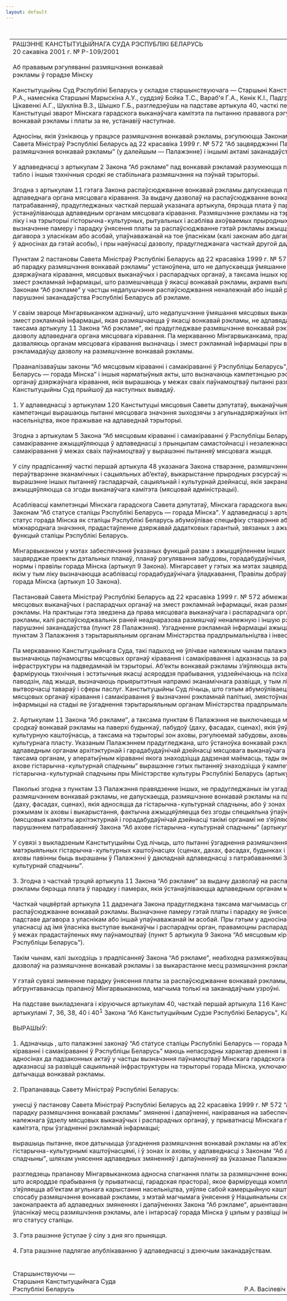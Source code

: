 ```yaml
---
layout: default
---
```


<div style="margin: 0px auto; width: 1000px;">

<div id="flag">

 

</div>

<div id="fixedWidth">

<div id="body">

<div id="columnSpanned">

<div id="content" style="margin: 10px">

<table>
<colgroup>
<col style="width: 100%" />
</colgroup>
<tbody>
<tr class="odd">
<td><div data-align="center" style="text-transform: uppercase;">
Рашэнне Канстытуцыйнага Суда Рэспублікі Беларусь
</div>
<div data-align="center">
20 сакавіка 2001 г. № Р-109/2001
</div>
<div data-align="left" style="width: 400px; margin-top: 20px; margin-bottom: 20px;">
Аб прававым рэгуляванні размяшчэння вонкавай рэкламы ў горадзе Мінску
</div>
<div data-align="justify">
Канстытуцыйны Суд Рэспублікі Беларусь у складзе старшынствуючага — Старшыні Канстытуцыйнага Суда Васілевіча Р.А., намесніка Старшыні Марыскіна А.У., суддзяў Бойка Т.С., Вараб'я Г.А., Кенік К.I., Падгрушы В.В., Саркісавай Э.А., Цікавенкі А.Г., Шукліна В.З., Шышко Г.Б., разгледзеўшы на падставе артыкула 40, часткі першай артыкула 116 Канстытуцыі зварот Мінскага гарадскога выканаўчага камітэта па пытанню прававога рэгулявання размяшчэння вонкавай рэкламы і платы за яе, устанавіў наступнае.
</div>
<div data-align="justify">
 
</div>
<div data-align="justify">
Адносіны, якія ўзнікаюць у працэсе размяшчэння вонкавай рэкламы, рэгулююцца Законам “Аб рэкламе”, пастановай Савета Міністраў Рэспублікі Беларусь ад 22 красавіка 1999 г. № 572 “Аб зацвярджэнні Палажэння аб парадку размяшчэння вонкавай рэкламы” (у далейшым — Палажэнне) і іншымі актамі заканадаўства.
</div>
<div data-align="justify">
 
</div>
<div data-align="justify">
У адпаведнасці з артыкулам 2 Закона “Аб рэкламе” пад вонкавай рэкламай разумеюцца плакаты, стэнды, светлавыя табло і іншыя тэхнічныя сродкі яе стабільнага размяшчэння на пэўнай тэрыторыі.
</div>
<div data-align="justify">
 
</div>
<div data-align="justify">
Згодна з артыкулам 11 гэтага Закона распаўсюджванне вонкавай рэкламы дапускаецца пры наяўнасці дазволу адпаведнага органа мясцовага кіравання. За выдачу дазволаў на распаўсюджванне вонкавай рэкламы з улікам патрабаванняў, прадугледжаных часткай першай указанага артыкула, бярэцца плата ў парадку і памерах, якія ўстанаўліваюцца адпаведным органам мясцовага кіравання. Размяшчэнне рэкламы на тэрыторыі любых аб’ектаў, у тым ліку і на тэрыторыі гісторычна-культурных, рытуальных і асабліва ахоўваемых прыродных комплексаў, а таксама вызначэнне памеру і парадку ўнясення платы за распаўсюджванне гэтай рэкламы ажыццяўляюцца на падставе дагавора з уласнікам або асобай, упаўнаважанай на тое ўласнікам (калі законам або дагаворам не прадугледжана іншае ў адносінах да гэтай асобы), і пры наяўнасці дазволу, прадугледжанага часткай другой дадзенага артыкула.
</div>
<div data-align="justify">
 
</div>
<div data-align="justify">
Пунктам 2 пастановы Савета Міністраў Рэспублікі Беларусь ад 22 красавіка 1999 г. № 572 “Аб зацвярджэнні Палажэння аб парадку размяшчэння вонкавай рэкламы” устаноўлена, што не дапускаецца ўмяшанне рэспубліканскіх органаў дзяржаўнага кіравання, мясцовых выканаўчых і распарадчых органаў, а таксама іншых юрыдычных і фізічных асоб у змест рэкламнай інфармацыі, што размешчаецца ў якасці вонкавай рэкламы, акрамя выпадкаў, прадугледжаных Законам “Аб рэкламе” у частцы недапушчэння распаўсюджвання неналежнай або іншай рэкламы, у якой маюцца парушэнні заканадаўства Рэспублікі Беларусь аб рэкламе.
</div>
<div data-align="justify">
 
</div>
<div data-align="justify">
У сваім звароце Мінгарвыканком адзначыў, што недапушчэнне ўмяшання мясцовых выканаўчых і распарадчых органаў у змест рэкламнай інфармацыі, якая размяшчаецца ў якасці вонкавай рэкламы, не адпавядае артыкулу 120 Канстытуцыі, а таксама артыкулу 11 Закона “Аб рэкламе”, які прадугледжвае размяшчэнне вонкавай рэкламы толькі пры наяўнасці дазволу адпаведнага органа мясцовага кіравання. Па меркаванню Мінгарвыканкама, прадпісанні Канстытуцыі і Закона дазваляюць органам мясцовага кіравання вызначаць і змест рэкламнай інфармацыі пры выдачы (або адмове) рэкламадаўцу дазволу на размяшчэнне вонкавай рэкламы.
</div>
<div data-align="justify">
 
</div>
<div data-align="justify">
Прааналізаваўшы законы “Аб мясцовым кіраванні і самакіраванні ў Рэспубліцы Беларусь”, “Аб статусе сталіцы Рэспублікі Беларусь — горада Мінска” і іншыя нарматыўныя акты, што вызначаюць кампетэнцыю рэспубліканскіх і мясцовых органаў дзяржаўнага кіравання, якія вырашаюць у межах сваіх паўнамоцтваў пытанні размяшчэння вонкавай рэкламы, Канстытуцыйны Суд прыйшоў да наступных вывадаў.
</div>
<div data-align="justify">
 
</div>
<div data-align="justify">
1. У адпаведнасці з артыкулам 120 Канстытуцыі мясцовыя Саветы дэпутатаў, выканаўчыя і распарадчыя органы ў межах кампетэнцыі вырашаюць пытанні мясцовага значэння зыходзячы з агульнадзяржаўных інтарэсаў і інтарэсаў насельніцтва, якое пражывае на адпаведнай тэрыторыі.
</div>
<div data-align="justify">
 
</div>
<div data-align="justify">
Згодна з артыкулам 5 Закона “Аб мясцовым кіраванні і самакіраванні ў Рэспубліцы Беларусь” мясцовае кіраванне і самакіраванне ажыццяўляюцца ў адпаведнасці з прынцыпам самастойнасці і незалежнасці Саветаў, іншых органаў самакіравання ў межах сваіх паўнамоцтваў у вырашэнні пытанняў мясцовага жыцця.
</div>
<div data-align="justify">
 
</div>
<div data-align="justify">
У сілу прадпісанняў часткі першай артыкула 48 указанага Закона стварэнне, размяшчэнне, будаўніцтва або пераўтварэнне эканамічных і сацыяльных аб’ектаў, выкарыстанне прыродных рэсурсаў на адпаведнай тэрыторыі, вырашэнне іншых пытанняў гаспадарчай, сацыяльнай і культурнай дзейнасці, якія закранаюць інтарэсы насельніцтва, ажыццяўляюцца са згоды выканаўчага камітэта (мясцовай адміністрацыі).
</div>
<div data-align="justify">
 
</div>
<div data-align="justify">
Асаблівасці кампетэнцыі Мінскага гарадскога Савета дэпутатаў, Мінскага гарадскога выканаўчага камітэта вызначаюцца Законам “Аб статусе сталіцы Рэспублікі Беларусь — горада Мінска”. У адпаведнасці з артыкулам 2 дадзенага Закона статус горада Мінска як сталіцы Рэспублікі Беларусь абумоўлівае спецыфіку стварэння аб’ектаў інфраструктуры міжнароднага значэння, прадастаўленне дзяржавай дадатковых гарантый, звязаных з ажыццяўленнем горадам Мінскам функцый сталіцы Рэспублікі Беларусь.
</div>
<div data-align="justify">
 
</div>
<div data-align="justify">
Мінгарвыканком у мэтах забеспячэння ўказаных функцый разам з ажыццяўленнем іншых функцый распрацоўвае і зацвярджае праекты дэтальных планаў, планаў рэгулявання забудовы, горадабудаўнічыя, будаўнічыя і эксплуатацыйныя нормы і правілы горада Мінска (артыкул 9 Закона). Мінгарсавет у гэтых жа мэтах зацвярджае Статут горада Мінска, у якім у тым ліку вызначаюцца асаблівасці горадабудаўнічага ўладкавання, Правілы добраўпарадкавання і ўтрымання горада Мінска (артыкул 10 Закона).
</div>
<div data-align="justify">
 
</div>
<div data-align="justify">
Пастановай Савета Міністраў Рэспублікі Беларусь ад 22 красавіка 1999 г. № 572 абмежаваны магчымасці ўплыву мясцовых выканаўчых і распарадчых органаў на змест рэкламнай інфармацыі, якая размяшчаецца ў якасці вонкавай рэкламы. На практыцы гэта зведзена да права мясцовага выканаўчага і распарадчага органа адмовіць у размяшчэнні рэкламы, калі распаўсюджвальнік раней неаднаразова размяшчаў неналежную і іншую рэкламу, у якой меліся парушэнні заканадаўства (пункт 28 Палажэння). Узгадненне рэкламнай інфармацыі ажыццяўляецца ў адпаведнасці з пунктам 3 Палажэння з тэрытарыяльным органам Міністэрства прадпрымальніцтва і інвестыцый.
</div>
<div data-align="justify">
 
</div>
<div data-align="justify">
Па меркаванню Канстытуцыйнага Суда, такі падыход не ўлічвае належным чынам палажэнні Канстытуцыі і законаў, якія вызначаюць паўнамоцтвы мясцовых органаў кіравання і самакіравання і адказнасць за развіццё сацыяльнай інфраструктуры на падведамнай ім тэрыторыі. Аб’екты вонкавай рэкламы з’яўляюцца актыўнымі элементамі, якія фарміруюць тэхнічныя і эстэтычныя якасці асяроддзя прабывання, уздзейнічаюць на псіхалогію насельніцтва, тэндэнцыі паводзін, лад жыцця, вызначаюць прыярытэтныя напрамкі эканамічнага развіцця, у тым ліку развіцця мясцовай вытворчасці тавараў і сферы паслуг. Канстытуцыйны Суд лічыць, што гэтым абумоўліваецца неабходнасць удзелу мясцовых органаў кіравання і самакіравання ў вызначэнні рэкламнай палітыкі, змястоўнай накіраванасці рэкламнай інфармыцыі на стадыі яе ўзгаднення тэрытарыяльным органам Міністэрства прадпрымальніцтва і інвестыцый.
</div>
<div data-align="justify">
 
</div>
<div data-align="justify">
2. Артыкулам 11 Закона “Аб рэкламе”, а таксама пунктам 6 Палажэння не выключаецца магчымасць устаноўкі тэхнічных сродкаў вонкавай рэкламы на паверхі будынкаў, пабудоў (даху, фасадах, сценах), якія ўяўляюць сабой гісторычна-культурную каштоўнасць, а таксама на тэрыторыі зон аховы, рэгулюемай забудовы, аховы наваколля або аховы культурнага пласту. Указаным Палажэннем прадугледжана, што ўстаноўка вонкавай рэкламы павінна быць узгоднена з адпаведным органам архітэктурнай і гарадабудаўнічай дзейнасці мясцовага выканаўчага і распарадчага органа, а таксама органам, у аператыўным кіраванні якога знаходзіцца дадзеная маёмасць, тады як у адпаведнасці з Законам “Аб ахове гістарычна-культурнай спадчыны” вырашэнне гэтых пытанняў знаходзіцца ў кампетэнцыі Камітэта па ахове гістарычна-культурнай спадчыны пры Міністэрстве культуры Рэспублікі Беларусь (артыкулы 8 і 70).
</div>
<div data-align="justify">
 
</div>
<div data-align="justify">
Паколькі згодна з пунктам 13 Палажэння правядзенне іншых, не прадугледжаных ім узгадненняў, звязаных з размяшчэннем вонкавай рэкламы, не дапускаецца, размяшчэнне вонкавай рэкламы на паверхні будынкаў, пабудоў (даху, фасадах, сценах), якія адносяцца да гістарычна-культурнай спадчыны, або ў зонах іх аховы, іншых зонах з асобым рэжымам іх аховы і выкарыстання, фактычна ажыццяўляецца без згоды спецыяльна ўпаўнаважанага на тое органа (мясцовыя камітэты архітэктурнай і горадабудаўнічай дзейнасці такімі органамі не з’яўляюцца). Гэта з’яўляецца парушэннем патрабаванняў Закона “Аб ахове гістарычна-культурнай спадчыны” (артыкулы 8, 50, 51 і 70).
</div>
<div data-align="justify">
 
</div>
<div data-align="justify">
У сувязі з выкладзеным Канстытуцыйны Суд лічыць, што пытанні ўзгаднення размяшчэння вонкавай рэкламы на матэрыяльных гістарычна-культурных каштоўнасцях (сценах, дахах, фасадах, будынках і пабудовах) або ў зонах іх аховы павінны быць вырашаны ў Палажэнні ў дакладнай адпаведнасці з патрабаваннямі Закона “Аб ахове гістарычна-культурнай спадчыны”.
</div>
<div data-align="justify">
 
</div>
<div data-align="justify">
3. Згодна з часткай трэцяй артыкула 11 Закона “Аб рэкламе” за выдачу дазволаў на распаўсюджванне вонкавай рэкламы бярэцца плата ў парадку і памерах, якія ўстанаўліваюцца адпаведным органам мясцовага кіравання.
</div>
<div data-align="justify">
 
</div>
<div data-align="justify">
Часткай чацвёртай артыкула 11 дадзенага Закона прадугледжана таксама магчымасць спагнання платы за распаўсюджванне вонкавай рэкламы. Вызначэнне памеру гэтай платы і парадку яе ўнясення ажыццяўляецца на падставе дагавора з уласнікам або іншай упаўнаважанай ім асобай. Пры гэтым у адносінах да аб’ектаў камунальнай уласнасці ад імя ўласніка выступае выканаўчы і распарадчы орган, правамоцны распараджацца камунальнай уласнасцю ў межах прадастаўленых яму паўнамоцтваў (пункт 5 артыкула 9 Закона “Аб мясцовым кіраванні і самакіраванні ў Рэспубліцы Беларусь”).
</div>
<div data-align="justify">
 
</div>
<div data-align="justify">
Такім чынам, калі зыходзіць з прадпісанняў Закона “Аб рэкламе”, неабходна размяжоўваць пытанні платы за выдачу дазволаў на размяшчэнне вонкавай рэкламы і за выкарастанне месц размяшчэння рэкламы.
</div>
<div data-align="justify">
 
</div>
<div data-align="justify">
У гэтай сувязі змяненне парадку ўнясення платы за распаўсюджванне вонкавай рэкламы, нягледзячы на абгрунтаванасць прапаноў Мінгарвыканкома, магчыма толькі на заканадаўчым узроўні.
</div>
<div data-align="justify">
 
</div>
<div data-align="justify">
На падставе выкладзенага і кіруючыся артыкулам 40, часткай першай артыкула 116 Канстытуцыі Рэспублікі Беларусь, артыкуламі 7, 36, 38, 40 і 40<sup>1</sup> Закона “Аб Канстытуцыйным Судзе Рэспублікі Беларусь”, Канстытуцыйны Суд
</div>
<div data-align="justify">
 
</div>
<div data-align="center">
ВЫPАШЫЎ:
</div>
<div>
 
</div>
<div data-align="justify">
1. Адзначыць , што палажэнні законаў “Аб статусе сталіцы Рэспублікі Беларусь — горада Мінска”, “Аб мясцовым кіраванні і самакіраванні ў Рэспубліцы Беларусь” маюць непасрэдны характар дзеяння і валодаюць прыярытэтам у адносінах да падзаконных актаў у частцы вызначэння паўнамоцтваў Мінскага гарадскога выканаўчага камітэта і іх адказнасці за развіццё сацыяльнай інфраструктуры на тэрыторыі горада Мінска, уключаючы вырашэнне пытанняў, якія датычацца вонкавай рэкламы.
</div>
<div data-align="justify">
 
</div>
<div data-align="justify">
2. Прапанаваць Савету Міністраў Рэспублікі Беларусь:
</div>
<div data-align="justify">
 
</div>
<div data-align="justify">
унесці ў пастанову Савета Міністраў Рэспублікі Беларусь ад 22 красавіка 1999 г. № 572 “Аб зацвярджэнні Палажэння аб парадку размяшчэння вонкавай рэкламы” змяненні і дапаўненні, накіраваныя на забеспячэнне ў адпаведнасці з законамі належнага ўдзелу мясцовых выканаўчых і распарадчых органаў, у прыватнасці Мінскага гарадскога выканаўчага камітэта, пры ўзгадненні рэкламнай інфармацыі;
</div>
<div data-align="justify">
 
</div>
<div data-align="justify">
вырашыць пытанне, якое датычыцца ўзгаднення размяшчэння вонкавай рэкламы на аб’ектах, што з’яўляюцца гістарычна-культурнымі каштоўнасцямі, і ў зонах іх аховы, у адпаведнасці з Законам “Аб ахове гістарычна-культурнай спадчыны”, шляхам унясення адпаведных змяненняў і дапаўненняў ва ўказанае Палажэнне;
</div>
<div data-align="justify">
 
</div>
<div data-align="justify">
разгледзець прапанову Мінгарвыканкома адносна спагнання платы за размяшчэнне вонкавай рэкламы з улікам таго, што асяроддзе прабывання (у прыватнасці, гарадская прастора), якое фарміруецца комплексам састаўляючых і з’яўляецца аб’ектам агульнага карыстання насельніцтва, уяўляе сабой камерцыйную каштоўнасць пры выбары месца і спосабу размяшчэння вонкавай рэкламы, з мэтай магчымага ўнясення ў Нацыянальны сход Рэспублікі Беларусь законапраекта аб адпаведных змяненнях і дапаўненнях Закона “Аб рэкламе”, арыентаваных на ўлік інтарэсаў не толькі ўласнікаў месц размяшчэння рэкламы, але і інтарэсаў горада Мінска ў цэлым у развіцці інфраструктуры, што адпавядае яго статусу сталіцы.
</div>
<div data-align="justify">
 
</div>
<div data-align="justify">
3. Гэта рашэнне ўступае ў сілу з дня яго прыняцця.
</div>
<div data-align="justify">
 
</div>
<div data-align="justify">
4. Гэта рашэнне падлягае апублікаванню ў адпаведнасці з дзеючым заканадаўствам.
</div>
<div>
 
</div>
<div>
 
</div>
<div>
Старшынствуючы —
</div>
<div>
Старшыня Канстытуцыйнага Суда
</div>
<div>
Рэспублікі Беларусь<span>                                                                                                       Р.А. Васілевіч</span>
</div></td>
</tr>
</tbody>
</table>

</div>

<div class="terminator">

 

</div>

</div>

</div>

</div>

</div>
